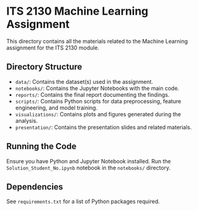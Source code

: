 # ITS 2130 Machine Learning Assignment

This directory contains all the materials related to the Machine Learning assignment for the ITS 2130 module.

## Directory Structure
- `data/`: Contains the dataset(s) used in the assignment.
- `notebooks/`: Contains the Jupyter Notebooks with the main code.
- `reports/`: Contains the final report documenting the findings.
- `scripts/`: Contains Python scripts for data preprocessing, feature engineering, and model training.
- `visualizations/`: Contains plots and figures generated during the analysis.
- `presentation/`: Contains the presentation slides and related materials.

## Running the Code
Ensure you have Python and Jupyter Notebook installed.
Run the `Solution_Student_No.ipynb` notebook in the `notebooks/` directory.

## Dependencies
See `requirements.txt` for a list of Python packages required.
